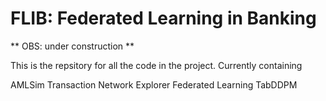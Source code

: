 # FLIB: Federated Learning in Banking

** OBS: under construction **

This is the repsitory for all the code in the project.
Currently containing 

AMLSim
Transaction Network Explorer
Federated Learning
TabDDPM
  
